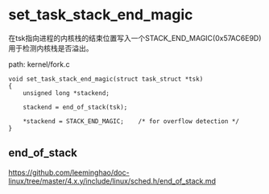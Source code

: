 set_task_stack_end_magic
========================================

在tsk指向进程的内核栈的结束位置写入一个STACK_END_MAGIC(0x57AC6E9D)用于检测内核栈是否溢出。

path: kernel/fork.c
```
void set_task_stack_end_magic(struct task_struct *tsk)
{
    unsigned long *stackend;

    stackend = end_of_stack(tsk);

    *stackend = STACK_END_MAGIC;    /* for overflow detection */
}
```

end_of_stack
----------------------------------------

https://github.com/leeminghao/doc-linux/tree/master/4.x.y/include/linux/sched.h/end_of_stack.md